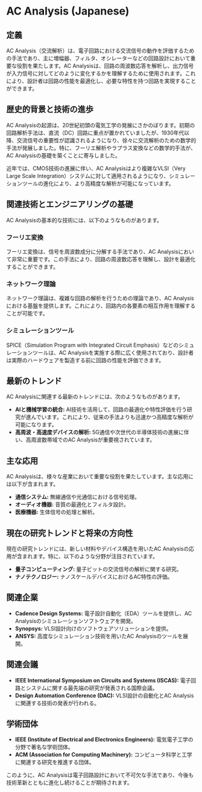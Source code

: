 # AC Analysis (Japanese)

## 定義
AC Analysis（交流解析）は、電子回路における交流信号の動作を評価するための手法であり、主に増幅器、フィルタ、オシレーターなどの回路設計において重要な役割を果たします。AC Analysisは、回路の周波数応答を解析し、出力信号が入力信号に対してどのように変化するかを理解するために使用されます。これにより、設計者は回路の性能を最適化し、必要な特性を持つ回路を実現することができます。

## 歴史的背景と技術の進歩
AC Analysisの起源は、20世紀初頭の電気工学の発展にさかのぼります。初期の回路解析手法は、直流（DC）回路に重点が置かれていましたが、1930年代以降、交流信号の重要性が認識されるようになり、徐々に交流解析のための数学的手法が発展しました。特に、フーリエ解析やラプラス変換などの数学的手法が、AC Analysisの基礎を築くことに寄与しました。

近年では、CMOS技術の進展に伴い、AC Analysisはより複雑なVLSI（Very Large Scale Integration）システムに対して適用されるようになり、シミュレーションツールの進化により、より高精度な解析が可能になっています。

## 関連技術とエンジニアリングの基礎
AC Analysisの基本的な技術には、以下のようなものがあります。

### フーリエ変換
フーリエ変換は、信号を周波数成分に分解する手法であり、AC Analysisにおいて非常に重要です。この手法により、回路の周波数応答を理解し、設計を最適化することができます。

### ネットワーク理論
ネットワーク理論は、複雑な回路の解析を行うための理論であり、AC Analysisにおける基盤を提供します。これにより、回路内の各要素の相互作用を理解することが可能です。

### シミュレーションツール
SPICE（Simulation Program with Integrated Circuit Emphasis）などのシミュレーションツールは、AC Analysisを実施する際に広く使用されており、設計者は実際のハードウェアを製造する前に回路の性能を評価できます。

## 最新のトレンド
AC Analysisに関連する最新のトレンドには、次のようなものがあります。

- **AIと機械学習の統合:** AI技術を活用して、回路の最適化や特性評価を行う研究が進んでいます。これにより、従来の手法よりも迅速かつ高精度な解析が可能になります。
- **高周波・高速度デバイスの解析:** 5G通信や次世代の半導体技術の進展に伴い、高周波数帯域でのAC Analysisが重要視されています。

## 主な応用
AC Analysisは、様々な産業において重要な役割を果たしています。主な応用には以下が含まれます。

- **通信システム:** 無線通信や光通信における信号処理。
- **オーディオ機器:** 音質の最適化とフィルタ設計。
- **医療機器:** 生体信号の処理と解析。

## 現在の研究トレンドと将来の方向性
現在の研究トレンドには、新しい材料やデバイス構造を用いたAC Analysisの応用が含まれます。特に、以下のような分野が注目されています。

- **量子コンピューティング:** 量子ビットの交流信号の解析に関する研究。
- **ナノテクノロジー:** ナノスケールデバイスにおけるAC特性の評価。

## 関連企業
- **Cadence Design Systems:** 電子設計自動化（EDA）ツールを提供し、AC Analysisのシミュレーションソフトウェアを開発。
- **Synopsys:** VLSI設計向けのソフトウェアソリューションを提供。
- **ANSYS:** 高度なシミュレーション技術を用いたAC Analysisのツールを展開。

## 関連会議
- **IEEE International Symposium on Circuits and Systems (ISCAS):** 電子回路とシステムに関する最先端の研究が発表される国際会議。
- **Design Automation Conference (DAC):** VLSI設計の自動化とAC Analysisに関連する技術の発表が行われる。

## 学術団体
- **IEEE (Institute of Electrical and Electronics Engineers):** 電気電子工学の分野で著名な学術団体。
- **ACM (Association for Computing Machinery):** コンピュータ科学と工学に関連する研究を推進する団体。

このように、AC Analysisは電子回路設計において不可欠な手法であり、今後も技術革新とともに進化し続けることが期待されます。